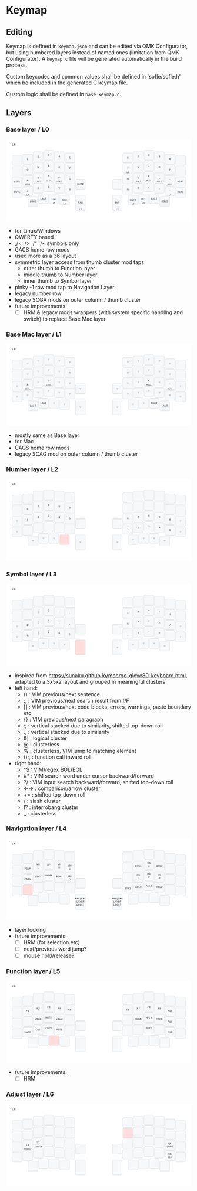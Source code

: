 # Keymap

## Editing

Keymap is defined in `keymap.json` and can be edited via QMK Configurator, but using numbered layers instead of named ones (limitation from QMK Configurator). A `keymap.c` file will be generated automatically in the build process.

Custom keycodes and common values shall be defined in 'sofle/sofle.h' which be included in the generated C keymap file.

Custom logic shall be defined in `base_keymap.c`.

## Layers

### Base layer / L0

![](layer_images/L0.svg)

- for Linux/Windows
- QWERTY based
- ,/< ./> '/" `/~ symbols only
- GACS home row mods
- used more as a 36 layout
- symmetric layer access from thumb cluster mod taps
    - outer thumb to Function layer
    - middle thumb to Number layer
    - inner thumb to Symbol layer
- pinky -1 row mod tap to Navigation Layer  
- legacy number row
- legacy SCGA mods on outer column / thumb cluster
- future improvements:
    - [ ] HRM & legacy mods wrappers (with system specific handling and switch) to replace Base Mac layer 

### Base Mac layer / L1

![](layer_images/L1.svg)

- mostly same as Base layer
- for Mac
- CAGS home row mods
- legacy SCAG mod on outer column / thumb cluster

### Number layer / L2

![](layer_images/L2.svg)

### Symbol layer / L3

![](layer_images/L3.svg)

- inspired from https://sunaku.github.io/moergo-glove80-keyboard.html, adapted to a 3x5x2 layout and grouped in meaningful clusters
- left hand:
    - () : VIM previous/next sentence
    - ;, : VIM previous/next search result from f/F
    - [] : VIM previous/next code blocks, errors, warnings, paste boundary etc
    - {} : VIM previous/next paragraph
    - :; : vertical stacked due to similarity, shifted top-down roll
    - ., : vertical stacked due to similarity
    - &| : logical cluster
    - @ : clusterless
    - % : clusterless, VIM jump to matching element
    - ();, : function call inward roll
- right hand:
    - ^$ : VIM/regex BOL/EOL
    - #* : VIM search word under cursor backward/forward
    - ?/ : VIM input search backward/forward, shifted top-down roll
    - <-=> : comparison/arrow cluster
    - += : shifted top-down roll
    - \/ : slash cluster
    - !? : interrobang cluster
    - _ : clusterless

### Navigation layer / L4

![](layer_images/L4.svg)

- layer locking
- future improvements:
    - [ ] HRM (for selection etc)
    - [ ] next/previous word jump?
    - [ ] mouse hold/release?

### Function layer / L5

![](layer_images/L5.svg)

- future improvements:
    - [ ] HRM

### Adjust layer / L6

![](layer_images/L6.svg)

